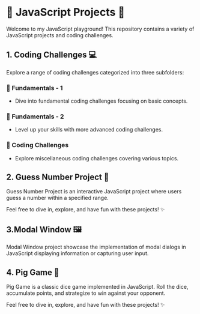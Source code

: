 # 🚀 JavaScript Projects 🎉

Welcome to my JavaScript playground! This repository contains a variety of JavaScript projects and coding challenges.

## 1. Coding Challenges 💻

Explore a range of coding challenges categorized into three subfolders:

### 📘 Fundamentals - 1

- Dive into fundamental coding challenges focusing on basic concepts.

### 📗 Fundamentals - 2

- Level up your skills with more advanced coding challenges.

### 📕 Coding Challenges

- Explore miscellaneous coding challenges covering various topics.

## 2. Guess Number Project 🎲

Guess Number Project is an interactive JavaScript project where users guess a number within a specified range.

Feel free to dive in, explore, and have fun with these projects! ✨

## 3.Modal Window 🖼️

Modal Window project showcase the implementation of modal dialogs in JavaScript displaying information or capturing user input.

## 4. Pig Game 🐷

Pig Game is a classic dice game implemented in JavaScript. Roll the dice, accumulate points, and strategize to win against your opponent.

Feel free to dive in, explore, and have fun with these projects! ✨
